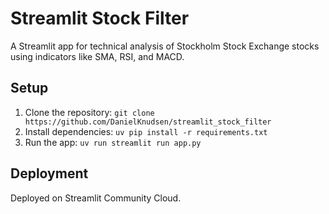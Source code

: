 # Streamlit Stock Filter
A Streamlit app for technical analysis of Stockholm Stock Exchange stocks using indicators like SMA, RSI, and MACD.

## Setup
1. Clone the repository: `git clone https://github.com/DanielKnudsen/streamlit_stock_filter`
2. Install dependencies: `uv pip install -r requirements.txt`
3. Run the app: `uv run streamlit run app.py`

## Deployment
Deployed on Streamlit Community Cloud.